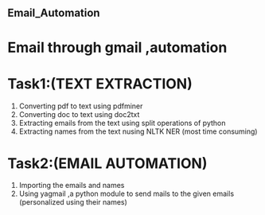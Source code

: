 ## Email_Automation
# Email through gmail ,automation

# Task1:(TEXT EXTRACTION)

1. Converting pdf to text using pdfminer
2. Converting doc to text using doc2txt
3. Extracting emails from the text using split operations of python
4. Extracting names from the text nusing NLTK NER (most time consuming)

# Task2:(EMAIL AUTOMATION)

1. Importing the emails and names 
2. Using yagmail ,a python module to send mails to the given emails (personalized using their names)



